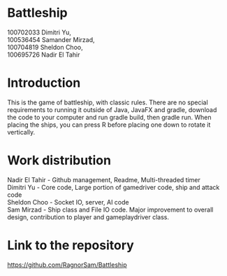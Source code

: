 # Battleship

100702033 Dimitri Yu, \
100536454 Samander Mirzad, \
100704819 Sheldon Choo,\
100695726 Nadir El Tahir

# Introduction
This is the game of battleship, with classic rules. There are no special requirements to running it outside of Java, JavaFX and gradle, download the code to your computer and run gradle build, then gradle run. When placing the ships, you can press R before placing one down to rotate it vertically.

# Work distribution
Nadir El Tahir - Github management, Readme, Multi-threaded timer \
Dimitri Yu - Core code, Large portion of gamedriver code, ship and attack code \
Sheldon Choo - Socket IO, server, AI code \
Sam Mirzad - Ship class and File IO code. Major improvement to overall design, contribution to player and gameplaydriver class.

# Link to the repository
https://github.com/RagnorSam/Battleship
